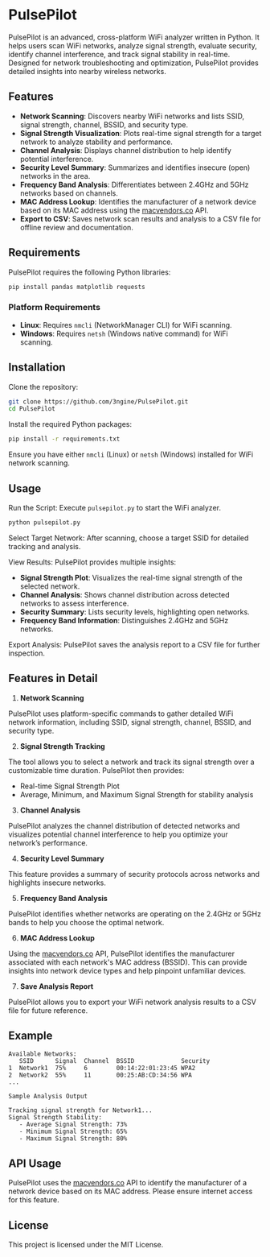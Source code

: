 
# PulsePilot

PulsePilot is an advanced, cross-platform WiFi analyzer written in Python. It helps users scan WiFi networks, analyze signal strength, evaluate security, identify channel interference, and track signal stability in real-time. Designed for network troubleshooting and optimization, PulsePilot provides detailed insights into nearby wireless networks.

## Features

- **Network Scanning**: Discovers nearby WiFi networks and lists SSID, signal strength, channel, BSSID, and security type.
- **Signal Strength Visualization**: Plots real-time signal strength for a target network to analyze stability and performance.
- **Channel Analysis**: Displays channel distribution to help identify potential interference.
- **Security Level Summary**: Summarizes and identifies insecure (open) networks in the area.
- **Frequency Band Analysis**: Differentiates between 2.4GHz and 5GHz networks based on channels.
- **MAC Address Lookup**: Identifies the manufacturer of a network device based on its MAC address using the [macvendors.co](https://macvendors.co) API.
- **Export to CSV**: Saves network scan results and analysis to a CSV file for offline review and documentation.

## Requirements

PulsePilot requires the following Python libraries:

```bash
pip install pandas matplotlib requests
```

### Platform Requirements

- **Linux**: Requires `nmcli` (NetworkManager CLI) for WiFi scanning.
- **Windows**: Requires `netsh` (Windows native command) for WiFi scanning.

## Installation

Clone the repository:

```bash
git clone https://github.com/3ngine/PulsePilot.git
cd PulsePilot
```

Install the required Python packages:

```bash
pip install -r requirements.txt
```

Ensure you have either `nmcli` (Linux) or `netsh` (Windows) installed for WiFi network scanning.

## Usage

Run the Script: Execute `pulsepilot.py` to start the WiFi analyzer.

```bash
python pulsepilot.py
```

Select Target Network: After scanning, choose a target SSID for detailed tracking and analysis.

View Results: PulsePilot provides multiple insights:
- **Signal Strength Plot**: Visualizes the real-time signal strength of the selected network.
- **Channel Analysis**: Shows channel distribution across detected networks to assess interference.
- **Security Summary**: Lists security levels, highlighting open networks.
- **Frequency Band Information**: Distinguishes 2.4GHz and 5GHz networks.

Export Analysis: PulsePilot saves the analysis report to a CSV file for further inspection.

## Features in Detail

1. **Network Scanning**

PulsePilot uses platform-specific commands to gather detailed WiFi network information, including SSID, signal strength, channel, BSSID, and security type.

2. **Signal Strength Tracking**

The tool allows you to select a network and track its signal strength over a customizable time duration. PulsePilot then provides:

- Real-time Signal Strength Plot
- Average, Minimum, and Maximum Signal Strength for stability analysis

3. **Channel Analysis**

PulsePilot analyzes the channel distribution of detected networks and visualizes potential channel interference to help you optimize your network’s performance.

4. **Security Level Summary**

This feature provides a summary of security protocols across networks and highlights insecure networks.

5. **Frequency Band Analysis**

PulsePilot identifies whether networks are operating on the 2.4GHz or 5GHz bands to help you choose the optimal network.

6. **MAC Address Lookup**

Using the [macvendors.co](https://macvendors.co) API, PulsePilot identifies the manufacturer associated with each network's MAC address (BSSID). This can provide insights into network device types and help pinpoint unfamiliar devices.

7. **Save Analysis Report**

PulsePilot allows you to export your WiFi network analysis results to a CSV file for future reference.

## Example

```plaintext
Available Networks:
   SSID      Signal  Channel  BSSID             Security
1  Network1  75%     6        00:14:22:01:23:45 WPA2
2  Network2  55%     11       00:25:AB:CD:34:56 WPA
...

Sample Analysis Output

Tracking signal strength for Network1...
Signal Strength Stability:
   - Average Signal Strength: 73%
   - Minimum Signal Strength: 65%
   - Maximum Signal Strength: 80%
```

## API Usage

PulsePilot uses the [macvendors.co](https://macvendors.co) API to identify the manufacturer of a network device based on its MAC address. Please ensure internet access for this feature.

## License

This project is licensed under the MIT License.
